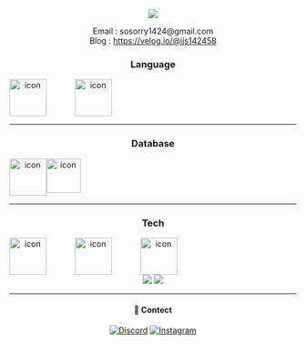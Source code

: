 
<p align="center">
<img src="https://capsule-render.vercel.app/api?&type=waving&color=timeAuto&height=180&section=header&text=Jaesung's%20Hub&fontSize=50&animation=fadeIn&fontAlignY=45" />
 </p>


<div align='center'> Email : sosorry1424@gmail.com</div>
<div align='center'> Blog : <a href="https://velog.io/@jjs142458">https://velog.io/@jjs142458</a></div>




<h3 align="center" >Language</h3>
<div align="center">
<div style="display: flex;"><img src="https://techstack-generator.vercel.app/python-icon.svg" alt="icon" width="65" style="width: 65px; height: 65px; margin-right: 50px; margin-bottom: 0px;" /><img src="https://techstack-generator.vercel.app/java-icon.svg" alt="icon" width="65" style="width: 65px; height: 65px; margin-right: 0px; margin-bottom: 0px;" /></div>
</div>
<hr/>
<h3 align="center">Database</h3>
<div align="center">
<div style="display: flex;"><img alt= "icon" wide="65" height="65" src ="https://techstack-generator.vercel.app/mysql-icon.svg">
<img alt= "icon" wide="60" height="60" src ="https://upload.wikimedia.org/wikipedia/commons/thumb/f/f9/Antu_mongodb.svg/512px-Antu_mongodb.svg.png?20160706123547"></div>
</div>
<hr/>
<h3 align="center">Tech</h3>
<div align="center">
<div style="display: flex;"><img src="https://techstack-generator.vercel.app/docker-icon.svg" alt="icon" width="65" style="width: 65px; height: 65px; margin-right: 50px; margin-bottom: 0px;" /><img src="https://techstack-generator.vercel.app/aws-icon.svg" alt="icon" width="65" style="width: 65px; height: 65px; margin-right: 50px; margin-bottom: 0px;" /><img src="https://techstack-generator.vercel.app/restapi-icon.svg" alt="icon" width="65" style="width: 65px; height: 65px; margin-right: 50px; margin-bottom: 0px;" /></div>
 <img src="https://img.shields.io/badge/spring-%236DB33F.svg?style=for-the-badge&logo=spring&logoColor=white">
 <img src="https://img.shields.io/badge/FastAPI-005571?style=for-the-badge&logo=fastapi">
 <hr/>
 
 #### 📱 Contect
[![Discord](https://img.shields.io/badge/Discord-%237289DA.svg?style=for-the-badge&logo=discord&logoColor=white)](https://discord.gg/정재성#2076)
[![Instagram](https://img.shields.io/badge/Instagram-e4405f?style=for-the-badge&logo=instagram&logoColor=white)](https://www.instagram.com/so_sorry1424/)
</div>
</div>





